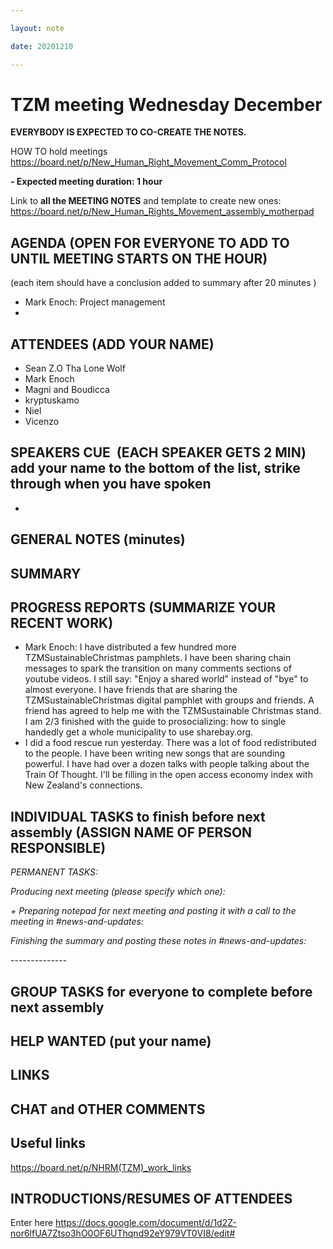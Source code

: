 ```yaml
---

layout: note

date: 20201210

---
```


# **TZM meeting Wednesday December**

**EVERYBODY IS EXPECTED TO CO-CREATE THE NOTES.**

HOW TO hold meetings <https://board.net/p/New_Human_Right_Movement_Comm_Protocol>

**- Expected meeting duration: 1 hour**

Link to **all the MEETING NOTES** and template to create new ones:     <https://board.net/p/New_Human_Rights_Movement_assembly_motherpad>

## **AGENDA** (OPEN FOR EVERYONE TO ADD TO UNTIL MEETING STARTS ON THE HOUR)

(each item should have a conclusion added to summary after 20 minutes )

* Mark Enoch: Project management
* 

## **ATTENDEES** (ADD YOUR NAME)

* Sean Z.O Tha Lone Wolf
* Mark Enoch
* Magni and Boudicca
* kryptuskamo
* Niel
* Vicenzo

## **SPEAKERS CUE**  (EACH SPEAKER GETS 2 MIN)  add your name to the bottom of the list, strike through when you have spoken

* 

## **GENERAL NOTES** (minutes)

## **SUMMARY**

## 

## 

## **PROGRESS REPORTS** (SUMMARIZE YOUR RECENT WORK)

* Mark Enoch: I have distributed a few hundred more TZMSustainableChristmas pamphlets. I have been sharing chain messages to spark the transition on many comments sections of youtube videos. I still say: "Enjoy a shared world" instead of "bye" to almost everyone. I have friends that are sharing the TZMSustainableChristmas digital pamphlet with groups and friends. A friend has agreed to help me with the TZMSustainable Christmas stand. I am 2/3 finished with the guide to prosocializing: how to single handedly get a whole municipality to use sharebay.org.
* I did a food rescue run yesterday. There was a  lot of food redistributed to the people. I have been writing new songs that are sounding powerful. I have had over a dozen talks with people talking about the Train Of Thought. I'll be filling in the open access economy index with New Zealand's connections. 

## **INDIVIDUAL TASKS to finish before next assembly** (ASSIGN NAME OF PERSON RESPONSIBLE)

*PERMANENT TASKS:*

*Producing next meeting (please specify which one):*

*+ Preparing notepad for next meeting and posting it with a call to the meeting in #news-and-updates:*

*Finishing the summary and posting these notes in #news-and-updates:*

\--------------

## **GROUP TASKS for everyone to complete before next assembly**

## **HELP WANTED** (put your name)

## **LINKS**

## **CHAT and OTHER COMMENTS**

## 

## **Useful links**

<https://board.net/p/NHRM>[(TZM)_work_links](https://board.net/p/NHRM(TZM)_work_links)

## **INTRODUCTIONS/RESUMES OF ATTENDEES**

Enter here <https://docs.google.com/document/d/1d2Z-nor6lfUA7Ztso3hO0OF6UThqnd92eY979VT0VI8/edit#>